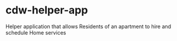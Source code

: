 # cdw-helper-app
Helper application that allows Residents of an apartment to hire and schedule Home services 
